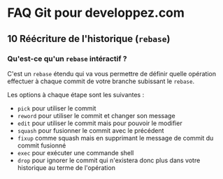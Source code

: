 # FAQ Git pour developpez.com

## 10 Réécriture de l'historique (`rebase`)

### Qu'est-ce qu'un `rebase` intéractif ?

C'est un `rebase` étendu qui va vous permettre de définir quelle opération effectuer à chaque commit de votre branche subissant le `rebase`.

Les options à chaque étape sont les suivantes :

- `pick` pour utiliser le commit
- `reword` pour utiliser le commit et changer son message
- `edit` pour utiliser le commit mais pour pouvoir le modifier
- `squash` pour fusionner le commit avec le précédent
- `fixup` comme squash mais en supprimant le message de commit du commit fusionné
- `exec` pour exécuter une commande shell
- `drop` pour ignorer le commit qui n'existera donc plus dans votre historique au terme de l'opération
